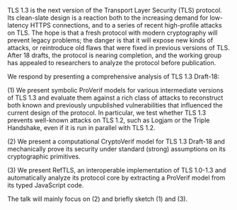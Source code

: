 TLS 1.3 is the next version of the Transport Layer Security (TLS) protocol. Its clean-slate design is a reaction both to the increasing demand for low-latency HTTPS connections, and to a series of recent high-profile attacks on TLS.  The hope is that a fresh protocol with modern cryptography will prevent legacy problems; the danger is that it will expose new kinds of attacks, or reintroduce old flaws that were fixed in previous versions of TLS.  After 18 drafts, the protocol is nearing completion, and the working group has appealed to researchers to analyze the protocol before publication.

We respond by presenting a comprehensive analysis of TLS 1.3 Draft-18:

(1) We present symbolic ProVerif models for various intermediate versions of TLS 1.3 and evaluate them against a rich class of attacks to reconstruct both known and previously unpublished vulnerabilities that influenced the current design of the protocol. In particular, we test whether TLS 1.3 prevents well-known attacks on TLS 1.2, such as Logjam or the Triple Handshake, even if it is run in parallel with TLS 1.2.

(2) We present a computational CryptoVerif model for TLS 1.3 Draft-18 and mechanically prove its security under standard (strong) assumptions on its cryptographic primitives.

(3) We present RefTLS, an interoperable implementation of TLS 1.0-1.3 and automatically analyze its protocol core by extracting a ProVerif model from its typed JavaScript code.

The talk will mainly focus on (2) and briefly sketch (1) and (3).
